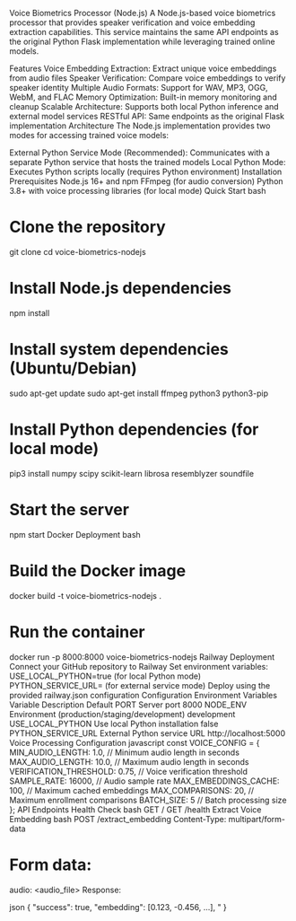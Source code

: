 Voice Biometrics Processor (Node.js)
A Node.js-based voice biometrics processor that provides speaker verification and voice embedding extraction capabilities. This service maintains the same API endpoints as the original Python Flask implementation while leveraging trained online models.

Features
Voice Embedding Extraction: Extract unique voice embeddings from audio files
Speaker Verification: Compare voice embeddings to verify speaker identity
Multiple Audio Formats: Support for WAV, MP3, OGG, WebM, and FLAC
Memory Optimization: Built-in memory monitoring and cleanup
Scalable Architecture: Supports both local Python inference and external model services
RESTful API: Same endpoints as the original Flask implementation
Architecture
The Node.js implementation provides two modes for accessing trained voice models:

External Python Service Mode (Recommended): Communicates with a separate Python service that hosts the trained models
Local Python Mode: Executes Python scripts locally (requires Python environment)
Installation
Prerequisites
Node.js 16+ and npm
FFmpeg (for audio conversion)
Python 3.8+ with voice processing libraries (for local mode)
Quick Start
bash

# Clone the repository

git clone <repository-url>
cd voice-biometrics-nodejs

# Install Node.js dependencies

npm install

# Install system dependencies (Ubuntu/Debian)

sudo apt-get update
sudo apt-get install ffmpeg python3 python3-pip

# Install Python dependencies (for local mode)

pip3 install numpy scipy scikit-learn librosa resemblyzer soundfile

# Start the server

npm start
Docker Deployment
bash

# Build the Docker image

docker build -t voice-biometrics-nodejs .

# Run the container

docker run -p 8000:8000 voice-biometrics-nodejs
Railway Deployment
Connect your GitHub repository to Railway
Set environment variables:
USE_LOCAL_PYTHON=true (for local Python mode)
PYTHON_SERVICE_URL=<your-python-service-url> (for external service mode)
Deploy using the provided railway.json configuration
Configuration
Environment Variables
Variable Description Default
PORT Server port 8000
NODE_ENV Environment (production/staging/development) development
USE_LOCAL_PYTHON Use local Python installation false
PYTHON_SERVICE_URL External Python service URL http://localhost:5000
Voice Processing Configuration
javascript
const VOICE_CONFIG = {
MIN_AUDIO_LENGTH: 1.0, // Minimum audio length in seconds
MAX_AUDIO_LENGTH: 10.0, // Maximum audio length in seconds
VERIFICATION_THRESHOLD: 0.75, // Voice verification threshold
SAMPLE_RATE: 16000, // Audio sample rate
MAX_EMBEDDINGS_CACHE: 100, // Maximum cached embeddings
MAX_COMPARISONS: 20, // Maximum enrollment comparisons
BATCH_SIZE: 5 // Batch processing size
};
API Endpoints
Health Check
bash
GET /
GET /health
Extract Voice Embedding
bash
POST /extract_embedding
Content-Type: multipart/form-data

# Form data:

audio: <audio_file>
Response:

json
{
"success": true,
"embedding": [0.123, -0.456, ...],
"
}

